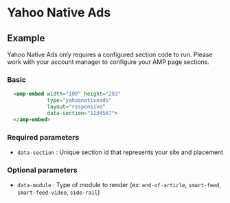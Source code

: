 <!---
Copyright 2019 The AMP HTML Authors. All Rights Reserved.

Licensed under the Apache License, Version 2.0 (the "License");
you may not use this file except in compliance with the License.
You may obtain a copy of the License at

      http://www.apache.org/licenses/LICENSE-2.0

Unless required by applicable law or agreed to in writing, software
distributed under the License is distributed on an "AS-IS" BASIS,
WITHOUT WARRANTIES OR CONDITIONS OF ANY KIND, either express or implied.
See the License for the specific language governing permissions and
limitations under the License.
-->

# Yahoo Native Ads

## Example

Yahoo Native Ads only requires a configured section code to run. Please work with your account manager to configure your AMP page sections.

### Basic

```html
  <amp-embed width="100" height="283"
             type="yahoonativeads"
             layout="responsive"
             data-section="1234567">
  </amp-embed>
```

### Required parameters

- `data-section` : Unique section id that represents your site and placement

### Optional parameters

- `data-module` : Type of module to render (ex: `end-of-article`, `smart-feed`, `smart-feed-video`, `side-rail`)
